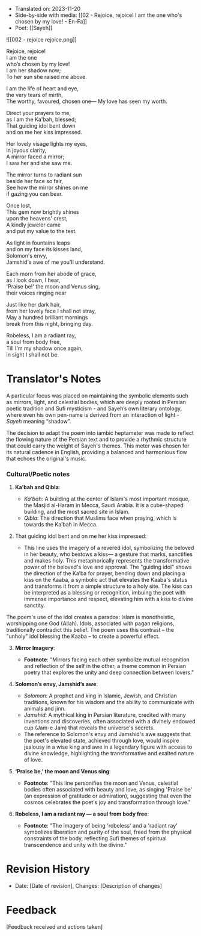 
- Translated on: 2023-11-20
- Side-by-side with media: [[02 - Rejoice, rejoice! I am the one who's chosen by my love! - En-Fa]]
- Poet: [[Sayeh]]

![[002 - rejoice rejoice.png]]


Rejoice, rejoice!  
I am the one  
who’s chosen by my love!  
I am her shadow now;  
To her sun she raised me above.  

I am the life of heart and eye,  
the very tears of mirth,  
The worthy, favoured, chosen one— 
My love has seen my worth.  

Direct your prayers to me,  
as I am the Ka'bah, blessed;  
That guiding idol bent down  
and on me her kiss impressed.    

Her lovely visage lights my eyes,  
in joyous clarity,  
A mirror faced a mirror;  
I saw her and she saw me.  
  
The mirror turns to radiant sun  
beside her face so fair,  
See how the mirror shines on me    
if gazing you can bear.  
  
Once lost,   
This gem now brightly shines  
upon the heavens' crest,  
A kindly jeweler came  
and put my value to the test.  
  
As light in fountains leaps    
and on my face its kisses land,    
Solomon's envy,  
Jamshid's awe of me you'll understand.  
  
Each morn from her abode of grace,  
as I look down, I hear,  
'Praise be!' the moon and Venus sing,  
their voices ringing near  
  
Just like her dark hair,  
from her lovely face I shall not stray,  
May a hundred brilliant mornings  
break from this night, bringing day.  
  
Robeless, I am a radiant ray,  
a soul from body free,  
Till I'm my shadow once again,  
in sight I shall not be.



# Translator's Notes

A particular focus was placed on maintaining the symbolic elements such as mirrors, light, and celestial bodies, which are deeply rooted in Persian poetic tradition and Sufi mysticism - and Sayeh’s own literary ontology, where even his own pen-name is derived from an interaction of light - *Sayeh* meaning “shadow”.

The decision to adapt the poem into iambic heptameter was made to reflect the flowing nature of the Persian text and to provide a rhythmic structure that could carry the weight of Sayeh's themes. This meter was chosen for its natural cadence in English, providing a balanced and harmonious flow that echoes the original's music.

### Cultural/Poetic notes


1. **Ka’bah and Qibla**: 
   - *Ka’bah*: A building at the center of Islam's most important mosque, the Masjid al-Haram in Mecca, Saudi Arabia. It is a cube-shaped building, and the most sacred site in Islam.
   - *Qibla*: The direction that Muslims face when praying, which is towards the Ka’bah in Mecca.

2. That guiding idol bent and on me her kiss impressed:
   - This line uses the imagery of a revered idol, symbolizing the beloved in her beauty, who bestows a kiss— a gesture that marks, sanctifies and makes holy. This metaphorically represents the transformative power of the beloved's love and approval. The "guiding idol"  shows the direction of the  Ka’ba for prayer, bending down and placing a kiss on the Kaaba, a symbolic act that elevates the Kaaba's status and transforms it from a simple structure to a holy site. The kiss can be interpreted as a blessing or recognition, imbuing the poet with immense importance and respect, elevating him with a kiss to divine sanctity.

The poem's use of the idol creates a paradox: Islam is monotheistic, worshipping one God (Allah). Idols, associated with pagan religions, traditionally contradict this belief. The poem uses this contrast – the "unholy" idol blessing the Kaaba – to create a powerful effect.

3. **Mirror Imagery**:
   - **Footnote**: "Mirrors facing each other symbolize mutual recognition and reflection of the self in the other, a theme common in Persian poetry that explores the unity and deep connection between lovers."

4. **Solomon’s envy, Jamshid’s awe**:
   - *Solomon*: A prophet and king in Islamic, Jewish, and Christian traditions, known for his wisdom and the ability to communicate with animals and jinn.
   - *Jamshid*: A mythical king in Persian literature, credited with many inventions and discoveries, often associated with a divinely endowed cup (Jam-e Jam) that reveals the universe's secrets.
   - The reference to Solomon's envy and Jamshid's awe suggests that the poet's elevated state, achieved through love, would inspire jealousy in a wise king and awe in a legendary figure with access to divine knowledge, highlighting the transformative and exalted nature of love.

5. **‘Praise be,’ the moon and Venus sing**:
   - **Footnote**: "This line personifies the moon and Venus, celestial bodies often associated with beauty and love, as singing 'Praise be' (an expression of gratitude or admiration), suggesting that even the cosmos celebrates the poet's joy and transformation through love."

6. **Robeless, I am a radiant ray — a soul from body free**:
   - **Footnote**: "The imagery of being 'robeless' and a 'radiant ray' symbolizes liberation and purity of the soul, freed from the physical constraints of the body, reflecting Sufi themes of spiritual transcendence and unity with the divine."

# Revision History
- Date: [Date of revision], Changes: [Description of changes]

# Feedback
[Feedback received and actions taken]

